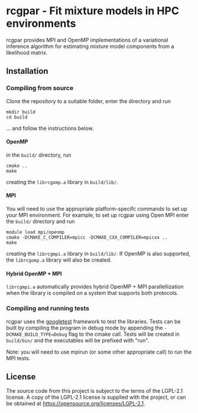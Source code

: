 # rcgpar - Fit mixture models in HPC environments
rcgpar provides MPI and OpenMP implementations of a variational
inference algorithm for estimating mixture model components from a
likelihood matrix.

## Installation
### Compiling from source
Clone the repository to a suitable folder, enter the directory and run
```
mkdir build
cd build
```

... and follow the instructions below.

#### OpenMP
in the `build/` directory, run
```
cmake ..
make
```

creating the `librcgomp.a` library in `build/lib/`.

#### MPI
You will need to use the appropriate platform-specifc commands
to set up your MPI environment. For example, to set up rcgpar using
Open MPI enter the `build/` directory and run
```
module load mpi/openmp
cmake -DCMAKE_C_COMPILER=mpicc -DCMAKE_CXX_COMPILER=mpicxx ..
make
```

creating the `librcgmpi.a` library in `build/lib/`. If OpenMP is also
supported, the `librcgomp.a` library will also be created.

#### Hybrid OpenMP + MPI
`librcgmpi.a` automatically provides hybrid OpenMP + MPI
parallellization when the library is compiled on a system that
supports both protocols.

### Compiling and running tests
rcgpar uses the [googletest](https://github.com/google/googletest)
framework to test the libraries. Tests can be built by compiling the
program in debug mode by appending the `-DCMAKE_BUILD_TYPE=Debug` flag
to the cmake call. Tests will be created in `build/bin/` and the
executables will be prefixed with "run".

Note: you will need to use mpirun (or some other appropriate call) to
run the MPI tests.

## License
The source code from this project is subject to the terms of the
LGPL-2.1 license. A copy of the LGPL-2.1 license is supplied with the
project, or can be obtained at
https://opensource.org/licenses/LGPL-2.1.
